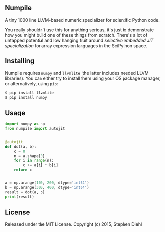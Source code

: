 Numpile
-------

A tiny 1000 line LLVM-based numeric specializer for scientific Python code.

You really shouldn't use this for anything serious, it's just to demonstrate how
you might build one of these things from scratch. There's a lot of untapped
potential and low hanging fruit around *selective embedded JIT specialization*
for array expression languages in the SciPython space.

Installing
----------

Numpile requires ``numpy`` and ``llvmlite`` (the latter includes needed
LLVM libraries). You can either try to install them using your OS package
manager, or alternatively, using ``pip``:

```bash
$ pip install llvmlite
$ pip install numpy
```

Usage
-----

```python
import numpy as np
from numpile import autojit


@autojit
def dot(a, b):
    c = 0
    n = a.shape[0]
    for i in range(n):
        c += a[i] * b[i]
    return c


a = np.arange(100, 200, dtype='int64')
b = np.arange(300, 400, dtype='int64')
result = dot(a, b) 
print(result)
```

License
-------

Released under the MIT License.
Copyright (c) 2015, Stephen Diehl
